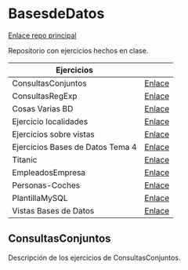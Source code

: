 # BasesdeDatos

[Enlace repo principal](https://github.com/MateoCarballo/Principal)

Repositorio con ejercicios hechos en clase.

| Ejercicios                   |                                       |
|------------------------------|---------------------------------------|
| ConsultasConjuntos           | [Enlace](./ConsultasConjuntos/)        |
| ConsultasRegExp              | [Enlace](./Consultas-regexp--like/)    |
| Cosas Varias BD              | [Enlace](./Cosas%20Varias%20BD/)       |
| Ejercicio localidades        | [Enlace](./Ejercicio-localidades-provincias-comunidades/) |
| Ejercicios sobre vistas      | [Enlace](./Ejercicios%20sobre%20vistas/) |
| Ejercicios Bases de Datos Tema 4 | [Enlace](./Ej-Tema-4/)                 |
| Titanic                      | [Enlace](./Titanic/)                   |
| EmpleadosEmpresa             | [Enlace](./EmpleadosEmpresa/)          |
| Personas-Coches              | [Enlace](./Personas-Coches/)           |
| PlantillaMySQL               | [Enlace](./PlantillaMySQL/)            |
| Vistas Bases de Datos        | [Enlace](./Vistas/)                    |



## ConsultasConjuntos

Descripción de los ejercicios de ConsultasConjuntos.

<!--TODO 
Dividir el repo por trimestres
>
